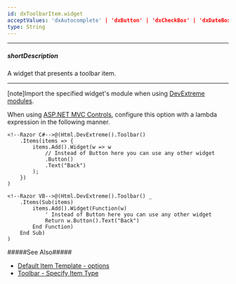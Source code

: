 ```yaml
---
id: dxToolbarItem.widget
acceptValues: 'dxAutocomplete' | 'dxButton' | 'dxCheckBox' | 'dxDateBox' | 'dxMenu' | 'dxSelectBox' | 'dxTabs' | 'dxTextBox' | 'dxButtonGroup' | 'dxDropDownButton'
type: String
---
```

---
##### shortDescription
A widget that presents a toolbar item.

---
[note]Import the specified widget's module when using [DevExtreme modules](/Documentation/Guide/Common/Modularity/). 

When using [ASP.NET MVC Controls](/Documentation/Guide/ASP.NET_MVC_Controls/Fundamentals/), configure this option with a lambda expression in the following manner.

    <!--Razor C#-->@(Html.DevExtreme().Toolbar()
        .Items(items => {
            items.Add().Widget(w => w
                // Instead of Button here you can use any other widget
                .Button()
                .Text("Back")
            );
        })
    )

    <!--Razor VB-->@(Html.DevExtreme().Toolbar() _
        .Items(Sub(items)
            items.Add().Widget(Function(w)
                ' Instead of Button here you can use any other widget
                Return w.Button().Text("Back")
            End Function)
        End Sub)
    )

#####See Also#####
- [Default Item Template - options](/Documentation/ApiReference/UI_Widgets/dxToolbar/Default_Item_Template/#options)
- [Toolbar - Specify Item Type](/Documentation/Guide/Widgets/Toolbar/Specify_Item_Type/)